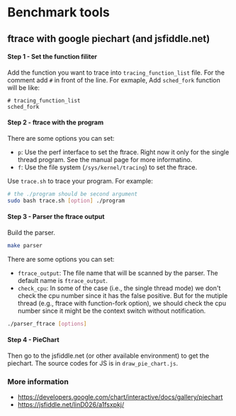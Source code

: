 # Benchmark tools

## ftrace with google piechart (and jsfiddle.net)

#### Step 1 - Set the function filiter

Add the function you want to trace into `tracing_function_list` file.
For the comment add `#` in front of the line.
For exmaple, Add `sched_fork` function will be like:

```
# tracing_function_list
sched_fork
```

#### Step 2 - ftrace with the program

There are some options you can set:

- `p`:
    Use the perf interface to set the ftrace.
    Right now it only for the single thread program.
    See the manual page for more informatino.
- `f`:
    Use the file system (`/sys/kernel/tracing`) to set the ftrace.
    
Use `trace.sh` to trace your program. For example:

```bash
# the ./program should be second argument
sudo bash trace.sh [option] ./program
```

#### Step 3 - Parser the ftrace output

Build the parser.

```bash
make parser
```

There are some options you can set:

- `ftrace_output`:
    The file name that will be scanned by the parser. The default name is
    `ftrace_output`.
- `check_cpu`:
    In some of the case (i.e., the single thread mode) we don't check the
    cpu number since it has the false positive. But for the mutiple thread
    (e.g., ftrace with function-fork option), we should check the cpu number
    since it might be the context switch without notification.

```bash
./parser_ftrace [options]
```

#### Step 4 - PieChart

Then go to the jsfiddle.net (or other available environment) to get the piechart.
The source codes for JS is in `draw_pie_chart.js`.

### More information

- https://developers.google.com/chart/interactive/docs/gallery/piechart
- https://jsfiddle.net/linD026/a1fsxpkj/
